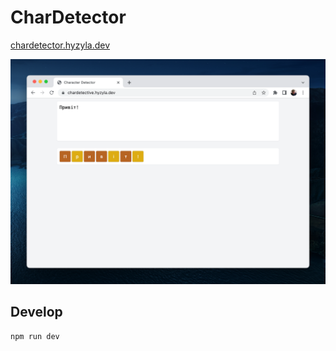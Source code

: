 # CharDetector

[chardetector.hyzyla.dev](https://chardetector.hyzyla.dev)

![screenshot](./docs/screenshot.png)

## Develop

```bash
npm run dev
```
